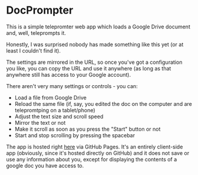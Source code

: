 # DocPrompter
This is a simple telepromter web app which loads a Google Drive document and, well, teleprompts it.

Honestly, I was surprised nobody has made something like this yet (or at least I couldn't find it).

The settings are mirrored in the URL, so once you've got a configuration you like, you can copy the URL and use it anywhere 
(as long as that anywhere still has access to your Google account).

There aren't very many settings or controls - you can:
- Load a file from Google Drive
- Reload the same file (if, say, you edited the doc on the computer and are telepromtping on a tablet/phone)
- Adjust the text size and scroll speed
- Mirror the text or not
- Make it scroll as soon as you press the "Start" button or not
- Start and stop scrolling by pressing the spacebar

The app is hosted right [here](https://yanamal.github.io/DocPrompter) via GitHub Pages. 
It's an entirely client-side app (obviously, since it's hosted directly on GitHub) and it does not save or use any information about you, except for displaying the contents of a google doc you have access to.

